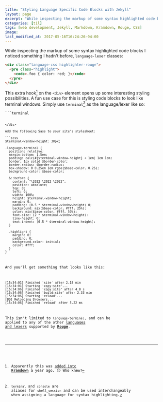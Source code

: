 ```yaml
---
title: "Styling Language Specific Code Blocks with Jekyll"
layout: page
excerpt: "While inspecting the markup of some syntax highlighted code blocks I noticed something I hadn't before, `language-lexer` classes..."
categories: [til]
tags: [web development, Jekyll, Markdown, Kramdown, Rouge, CSS]
image:
last_modified_at: 2017-05-16T16:24:26-04:00
---
```


While inspecting the markup of some syntax highlighted code blocks I noticed something I hadn't before, `language-lexer` classes:

```html
<div class="language-css highlighter-rouge">
  <pre class="highlight">
    <code>.foo { color: red; }</code>
  </pre>
</div>
```

This extra hook[^syntax-highlighting-lang] on the `<div>` element opens up some interesting styling possibilities. A fun use case for this is styling code blocks to look like terminal windows. Simply use `terminal`[^terminal-lexer] as the language/lexer like so:

<div class="highlighter-rouge">
<pre class="highlight"><code>```terminal

```</code></pre>
</div>

Add the following Sass to your site's stylesheet:

```scss
$terminal-window-height: 30px;

.language-terminal {
  position: relative;
  margin-bottom: 1.5em;
  padding: calc(#{$terminal-window-height} + 1em) 1em 1em;
  border: 1px solid $border-color;
  border-radius: $border-radius;
  box-shadow: 0 0.25em 1em rgba($base-color, 0.25);
  background-color: $base-color;

  &::before {
    content: "\2022 \2022 \2022";
    position: absolute;
    top: 0;
    left: 0;
    width: 100%;
    height: $terminal-window-height;
    margin: 0;
    padding: (0.5 * $terminal-window-height) 0;
    background: mix($base-color, #fff, 25%);
    color: mix($base-color, #fff, 50%);
    font-size: (2 * $terminal-window-height);
    line-height: 0;
    text-indent: (0.5 * $terminal-window-height);
  }

  .highlight {
    margin: 0;
    padding: 0;
    background-color: initial;
    color: #fff;
  }
}
```

And you'll get something that looks like this:

```terminal
[15:34:01] Finished 'site' after 2.18 min
[15:34:01] Starting 'copy:site'...
[15:34:06] Finished 'copy:site' after 4.8 s
[15:34:06] Finished 'build:site' after 2.33 min
[15:34:06] Starting 'reload'...
[BS] Reloading Browsers...
[15:34:06] Finished 'reload' after 5.22 ms
```

This isn't limited to `language-terminal`, and can be applied to any of the other [languages and lexers](https://github.com/jneen/rouge/wiki/List-of-supported-languages-and-lexers) supported by [**Rouge**](http://rouge.jneen.net/).

[^syntax-highlighting-lang]: Apparently this was [added into **Kramdown**](https://github.com/gettalong/kramdown/issues/328) a year ago. :neutral_face: Who knew?

[^terminal-lexer]: `terminal` and `console` are aliases for `shell_session` and can be used interchangeably when assigning a language for syntax highlighting.
